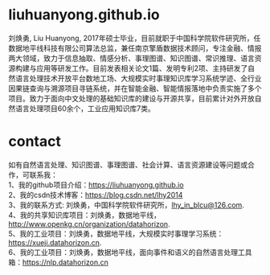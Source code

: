 # liuhuanyong.github.io
刘焕勇, Liu Huanyong, 2017年硕士毕业，目前就职于中国科学院软件研究所，任数据地平线科技有限公司算法总监，兼任南京擎盾数据技术顾问，专注金融、情报两大领域，致力于信息抽取、情感分析、事理图谱、知识图谱、常识推理、语言资源构建与应用等研发工作。目前发表相关论文1篇、发明专利2项、主持研发了自然语言处理技术开放平台数地工场、大规模实时事理知识库学习系统学迹、全行业因果链查询与溯源项目寻链系统，并在智能金融、智能情报落地中负责实施了多个项目。致力于面向中文处理的基础知识库的建设与开源共享，目前累计对外开放自然语言处理项目60余个，工业应用知识库7类。

# contact
如有自然语言处理、知识图谱、事理图谱、社会计算、语言资源建设等问题或合作，可联系我：        
1、我的github项目介绍：https://liuhuanyong.github.io     
2、我的csdn技术博客：https://blog.csdn.net/lhy2014    
3、我的联系方式: 刘焕勇，中国科学院软件研究所，lhy_in_blcu@126.com.    
4、我的共享知识库项目：刘焕勇，数据地平线，http://www.openkg.cn/organization/datahorizon.   
5、我的工业项目：刘焕勇，数据地平线，大规模实时事理学习系统：https://xueji.datahorizon.cn.     
6、我的工业项目：刘焕勇，数据地平线，面向事件和语义的自然语言处理工具箱：https://nlp.datahorizon.cn      


